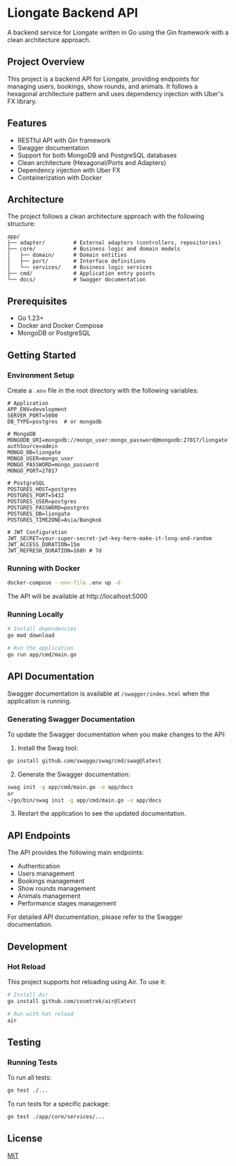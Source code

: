 # Liongate Backend API

A backend service for Liongate written in Go using the Gin framework with a clean architecture approach.

## Project Overview

This project is a backend API for Liongate, providing endpoints for managing users, bookings, show rounds, and animals. It follows a hexagonal architecture pattern and uses dependency injection with Uber's FX library.

## Features

- RESTful API with Gin framework
- Swagger documentation
- Support for both MongoDB and PostgreSQL databases
- Clean architecture (Hexagonal/Ports and Adapters)
- Dependency injection with Uber FX
- Containerization with Docker

## Architecture

The project follows a clean architecture approach with the following structure:

```
app/
├── adapter/         # External adapters (controllers, repositories)
├── core/            # Business logic and domain models
│   ├── domain/      # Domain entities
│   ├── port/        # Interface definitions
│   └── services/    # Business logic services
├── cmd/             # Application entry points
└── docs/            # Swagger documentation
```

## Prerequisites

- Go 1.23+
- Docker and Docker Compose
- MongoDB or PostgreSQL

## Getting Started

### Environment Setup

Create a `.env` file in the root directory with the following variables:

```
# Application
APP_ENV=development
SERVER_PORT=5000
DB_TYPE=postgres  # or mongodb

# MongoDB
MONGODB_URI=mongodb://mongo_user:mongo_password@mongodb:27017/liongate?authSource=admin
MONGO_DB=liongate
MONGO_USER=mongo_user
MONGO_PASSWORD=mongo_password
MONGO_PORT=27017

# PostgreSQL
POSTGRES_HOST=postgres
POSTGRES_PORT=5432
POSTGRES_USER=postgres
POSTGRES_PASSWORD=postgres
POSTGRES_DB=liongate
POSTGRES_TIMEZONE=Asia/Bangkok

# JWT Configuration
JWT_SECRET=your-super-secret-jwt-key-here-make-it-long-and-random
JWT_ACCESS_DURATION=15m
JWT_REFRESH_DURATION=168h # 7d
```

### Running with Docker

```bash
docker-compose --env-file .env up -d
```

The API will be available at http://localhost:5000

### Running Locally

```bash
# Install dependencies
go mod download

# Run the application
go run app/cmd/main.go
```

## API Documentation

Swagger documentation is available at `/swagger/index.html` when the application is running.

### Generating Swagger Documentation

To update the Swagger documentation when you make changes to the API:

1. Install the Swag tool:
```bash
go install github.com/swaggo/swag/cmd/swag@latest
```

2. Generate the Swagger documentation:
```bash
swag init -g app/cmd/main.go -o app/docs
or
~/go/bin/swag init -g app/cmd/main.go -o app/docs
```


3. Restart the application to see the updated documentation.

## API Endpoints

The API provides the following main endpoints:

- Authentication
- Users management
- Bookings management
- Show rounds management
- Animals management
- Performance stages management

For detailed API documentation, please refer to the Swagger documentation.

## Development

### Hot Reload

This project supports hot reloading using Air. To use it:

```bash
# Install Air
go install github.com/cosmtrek/air@latest

# Run with hot reload
air
```

## Testing

### Running Tests

To run all tests:

```bash
go test ./...
```

To run tests for a specific package:

```bash
go test ./app/core/services/...
```

## License

[MIT](LICENSE)
